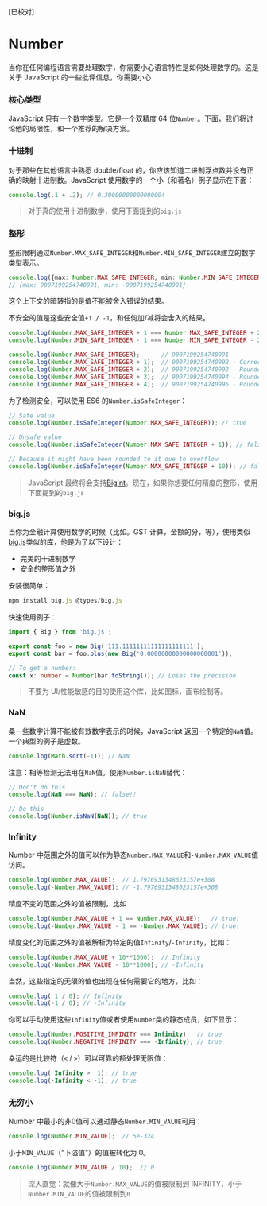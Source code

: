 [已校对]
# Number

当你在任何编程语言需要处理数字，你需要小心语言特性是如何处理数字的。这是关于 JavaScript 的一些批评信息，你需要小心 

### 核心类型

JavaScript 只有一个数字类型。它是一个双精度 64 位`Number`。下面，我们将讨论他的局限性，和一个推荐的解决方案。

### 十进制

对于那些在其他语言中熟悉 double/float 的，你应该知道二进制浮点数并没有正确的映射十进制数。JavaScript 使用数字的一个小（和著名）例子显示在下面：
```ts
console.log(.1 + .2); // 0.30000000000000004
```
> 对于真的使用十进制数学，使用下面提到的`big.js`

### 整形

整形限制通过`Number.MAX_SAFE_INTEGER`和`Number.MIN_SAFE_INTEGER`建立的数字类型表示。
```ts
console.log({max: Number.MAX_SAFE_INTEGER, min: Number.MIN_SAFE_INTEGER});
// {max: 9007199254740991, min: -9007199254740991}
```

这个上下文的暗转指的是值不能被舍入错误的结果。

不安全的值是这些安全值`+1 / -1`，和任何加/减将会舍入的结果。
```ts
console.log(Number.MAX_SAFE_INTEGER + 1 === Number.MAX_SAFE_INTEGER + 2); // true!
console.log(Number.MIN_SAFE_INTEGER - 1 === Number.MIN_SAFE_INTEGER - 2); // true!

console.log(Number.MAX_SAFE_INTEGER);      // 9007199254740991
console.log(Number.MAX_SAFE_INTEGER + 1);  // 9007199254740992 - Correct
console.log(Number.MAX_SAFE_INTEGER + 2);  // 9007199254740992 - Rounded!
console.log(Number.MAX_SAFE_INTEGER + 3);  // 9007199254740994 - Rounded - correct by luck
console.log(Number.MAX_SAFE_INTEGER + 4);  // 9007199254740996 - Rounded!
```

为了检测安全，可以使用 ES6 的`Number.isSafeInteger`：
```ts
// Safe value
console.log(Number.isSafeInteger(Number.MAX_SAFE_INTEGER)); // true

// Unsafe value
console.log(Number.isSafeInteger(Number.MAX_SAFE_INTEGER + 1)); // false

// Because it might have been rounded to it due to overflow
console.log(Number.isSafeInteger(Number.MAX_SAFE_INTEGER + 10)); // false
```

> JavaScript 最终将会支持[BigInt](https://developers.google.com/web/updates/2018/05/bigint)。现在，如果你想要任何精度的整形，使用下面提到的`big.js`

### big.js

当你为金融计算使用数学的时候（比如。GST 计算，金额的分，等），使用类似[big.js](https://github.com/MikeMcl/big.js/)类似的库，他是为了以下设计：

- 完美的十进制数学
- 安全的整形值之外

安装很简单：
```ts
npm install big.js @types/big.js
```

快速使用例子：
```ts
import { Big } from 'big.js';

export const foo = new Big('111.11111111111111111111');
export const bar = foo.plus(new Big('0.00000000000000000001'));

// To get a number:
const x: number = Number(bar.toString()); // Loses the precision
```

> 不要为 UI/性能敏感的目的使用这个库，比如图标，画布绘制等。

### NaN

桑一些数字计算不能被有效数字表示的时候，JavaScript 返回一个特定的`NaN`值。一个典型的例子是虚数。
```ts
console.log(Math.sqrt(-1)); // NaN
```

注意：相等检测无法用在`NaN`值。使用`Number.isNaN`替代：
```ts
// Don't do this
console.log(NaN === NaN); // false!!

// Do this
console.log(Number.isNaN(NaN)); // true
```

### Infinity

Number 中范围之外的值可以作为静态`Number.MAX_VALUE`和`-Number.MAX_VALUE`值访问。
```ts
console.log(Number.MAX_VALUE);  // 1.7976931348623157e+308
console.log(-Number.MAX_VALUE); // -1.7976931348623157e+308
```

精度不变的范围之外的值被限制，比如
```ts
console.log(Number.MAX_VALUE + 1 == Number.MAX_VALUE);   // true!
console.log(-Number.MAX_VALUE - 1 == -Number.MAX_VALUE); // true!
```

精度变化的范围之外的值被解析为特定的值`Infinity`/`-Infinity`，比如：
```ts
console.log(Number.MAX_VALUE + 10**1000);  // Infinity
console.log(-Number.MAX_VALUE - 10**1000); // -Infinity
```

当然，这些指定的无限的值也出现在任何需要它的地方，比如：
```ts
console.log( 1 / 0); // Infinity
console.log(-1 / 0); // -Infinity
```

你可以手动使用这些`Infinity`值或者使用`Number`类的静态成员，如下显示：
```ts
console.log(Number.POSITIVE_INFINITY === Infinity);  // true
console.log(Number.NEGATIVE_INFINITY === -Infinity); // true
```

幸运的是比较符（`<` / `>`）可以可靠的额处理无限值：
```ts
console.log( Infinity >  1); // true
console.log(-Infinity < -1); // true
```

### 无穷小
Number 中最小的非0值可以通过静态`Number.MIN_VALUE`可用：
```ts
console.log(Number.MIN_VALUE);  // 5e-324
```
小于`MIN_VALUE`（“下溢值”）的值被转化为 0。
```ts
console.log(Number.MIN_VALUE / 10);  // 0
```
> 深入直觉：就像大于`Number.MAX_VALUE`的值被限制到 INFINITY，小于`Number.MIN_VALUE`的值被限制到`0`